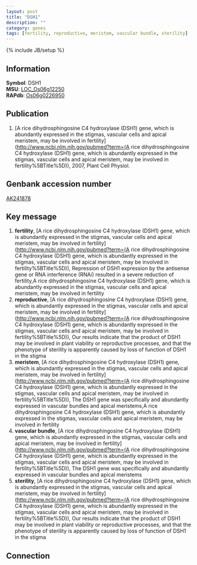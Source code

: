 ```yaml
---
layout: post
title: "DSH1"
description: ""
category: genes
tags: [fertility, reproductive, meristem, vascular bundle, sterility]
---
```

{% include JB/setup %}

## Information
__Symbol__: DSH1  
__MSU__: [LOC_Os06g12250](http://rice.plantbiology.msu.edu/cgi-bin/ORF_infopage.cgi?orf=LOC_Os06g12250)  
__RAPdb__: [Os06g0226950](http://rapdb.dna.affrc.go.jp/viewer/gbrowse_details/irgsp1?name=Os06g0226950)  

## Publication
1. [A rice dihydrosphingosine C4 hydroxylase (DSH1) gene, which is abundantly expressed in the stigmas, vascular cells and apical meristem, may be involved in fertility](http://www.ncbi.nlm.nih.gov/pubmed?term=(A rice dihydrosphingosine C4 hydroxylase (DSH1) gene, which is abundantly expressed in the stigmas, vascular cells and apical meristem, may be involved in fertility%5BTitle%5D)), 2007, Plant Cell Physiol.

## Genbank accession number
[AK241878](http://www.ncbi.nlm.nih.gov/nuccore/AK241878)

## Key message
1. __fertility__, [A rice dihydrosphingosine C4 hydroxylase (DSH1) gene, which is abundantly expressed in the stigmas, vascular cells and apical meristem, may be involved in fertility](http://www.ncbi.nlm.nih.gov/pubmed?term=(A rice dihydrosphingosine C4 hydroxylase (DSH1) gene, which is abundantly expressed in the stigmas, vascular cells and apical meristem, may be involved in fertility%5BTitle%5D)),  Repression of DSH1 expression by the antisense gene or RNA interference (RNAi) resulted in a severe reduction of fertility,A rice dihydrosphingosine C4 hydroxylase (DSH1) gene, which is abundantly expressed in the stigmas, vascular cells and apical meristem, may be involved in fertility
2. __reproductive__, [A rice dihydrosphingosine C4 hydroxylase (DSH1) gene, which is abundantly expressed in the stigmas, vascular cells and apical meristem, may be involved in fertility](http://www.ncbi.nlm.nih.gov/pubmed?term=(A rice dihydrosphingosine C4 hydroxylase (DSH1) gene, which is abundantly expressed in the stigmas, vascular cells and apical meristem, may be involved in fertility%5BTitle%5D)),  Our results indicate that the product of DSH1 may be involved in plant viability or reproductive processes, and that the phenotype of sterility is apparently caused by loss of function of DSH1 in the stigma
3. __meristem__, [A rice dihydrosphingosine C4 hydroxylase (DSH1) gene, which is abundantly expressed in the stigmas, vascular cells and apical meristem, may be involved in fertility](http://www.ncbi.nlm.nih.gov/pubmed?term=(A rice dihydrosphingosine C4 hydroxylase (DSH1) gene, which is abundantly expressed in the stigmas, vascular cells and apical meristem, may be involved in fertility%5BTitle%5D)),  The DSH1 gene was specifically and abundantly expressed in vascular bundles and apical meristems,A rice dihydrosphingosine C4 hydroxylase (DSH1) gene, which is abundantly expressed in the stigmas, vascular cells and apical meristem, may be involved in fertility
4. __vascular bundle__, [A rice dihydrosphingosine C4 hydroxylase (DSH1) gene, which is abundantly expressed in the stigmas, vascular cells and apical meristem, may be involved in fertility](http://www.ncbi.nlm.nih.gov/pubmed?term=(A rice dihydrosphingosine C4 hydroxylase (DSH1) gene, which is abundantly expressed in the stigmas, vascular cells and apical meristem, may be involved in fertility%5BTitle%5D)),  The DSH1 gene was specifically and abundantly expressed in vascular bundles and apical meristems
5. __sterility__, [A rice dihydrosphingosine C4 hydroxylase (DSH1) gene, which is abundantly expressed in the stigmas, vascular cells and apical meristem, may be involved in fertility](http://www.ncbi.nlm.nih.gov/pubmed?term=(A rice dihydrosphingosine C4 hydroxylase (DSH1) gene, which is abundantly expressed in the stigmas, vascular cells and apical meristem, may be involved in fertility%5BTitle%5D)),  Our results indicate that the product of DSH1 may be involved in plant viability or reproductive processes, and that the phenotype of sterility is apparently caused by loss of function of DSH1 in the stigma

## Connection


